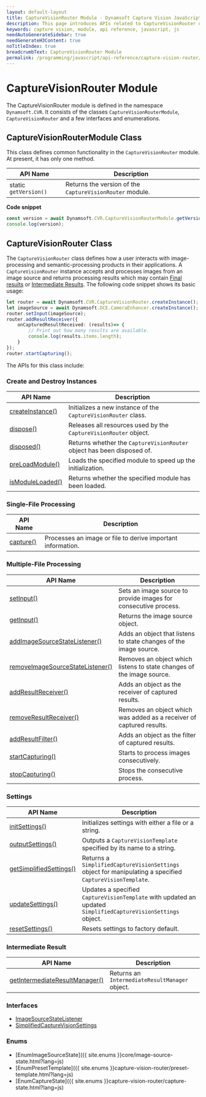 ```yaml
---
layout: default-layout
title: CaptureVisionRouter Module - Dynamsoft Capture Vision JavaScript Edition API
description: This page introduces APIs related to CaptureVisionRouter of Dynamsoft Capture Vision JavaScript Edition as a module.
keywords: capture vision, module, api reference, javascript, js
needAutoGenerateSidebar: true
needGenerateH3Content: true
noTitleIndex: true
breadcrumbText: CaptureVisionRouter Module
permalink: /programming/javascript/api-reference/capture-vision-router/capture-vision-router-module.html
---
```


# CaptureVisionRouter Module

The CaptureVisionRouter module is defined in the namespace `Dynamsoft.CVR`. It consists of the classes `CaptureVisionRouterModule`, `CaptureVisionRouter` and a few interfaces and enumerations.

## CaptureVisionRouterModule Class

This class defines common functionality in the `CaptureVisionRouter` module. At present, it has only one method.

| API Name              | Description                                              |
| --------------------- | -------------------------------------------------------- |
| static `getVersion()` | Returns the version of the `CaptureVisionRouter` module. |

**Code snippet**

```javascript
const version = await Dynamsoft.CVR.CaptureVisionRouterModule.getVersion();
console.log(version);
```

## CaptureVisionRouter Class

The `CaptureVisionRouter` class defines how a user interacts with image-processing and semantic-processing products in their applications. A `CaptureVisionRouter` instance accepts and processes images from an image source and returns processing results which may contain [Final results]({{site.architecture}}output.html#final-results?lang=js) or [Intermediate Results]({{site.architecture}}output.html#intermediate-results?lang=js). The following code snippet shows its basic usage:

```typescript
let router = await Dynamsoft.CVR.CaptureVisionRouter.createInstance();
let imageSource = await Dynamsoft.DCE.CameraEnhancer.createInstance();
router.setInput(imageSource);
router.addResultReceiver({
    onCapturedResultReceived: (results)=> {
        // Print out how many results are available.
        console.log(results.items.length);
    }
});
router.startCapturing();
```

The APIs for this class include:

### Create and Destroy Instances

| API Name                                            | Description                                                            |
| --------------------------------------------------- | ---------------------------------------------------------------------- |
| [createInstance()](./instantiate.md#createinstance) | Initializes a new instance of the `CaptureVisionRouter` class.         |
| [dispose()](./instantiate.md#dispose)               | Releases all resources used by the `CaptureVisionRouter` object.       |
| [disposed()](./instantiate.md#disposed)             | Returns whether the `CaptureVisionRouter` object has been disposed of. |
| [preLoadModule()](./instantiate.md#preloadmodule)   | Loads the specified module to speed up the initialization.             |
| [isModuleLoaded()](./instantiate.md#ismoduleloaded) | Returns whether the specified module has been loaded.                  |

### Single-File Processing

| API Name                                         | Description                                                 |
| ------------------------------------------------ | ----------------------------------------------------------- |
| [capture()](./single-file-processing.md#capture) | Processes an image or file to derive important information. |

### Multiple-File Processing

| API Name                                                                                         | Description                                                                  |
| ------------------------------------------------------------------------------------------------ | ---------------------------------------------------------------------------- |
| [setInput()](./multiple-file-processing.md#setinput)                                             | Sets an image source to provide images for consecutive process.              |
| [getInput()](./multiple-file-processing.md#getinput)                                             | Returns the image source object.                                             |
| [addImageSourceStateListener()](./multiple-file-processing.md#addimagesourcestatelistener)       | Adds an object that listens to state changes of the image source.            |
| [removeImageSourceStateListener()](./multiple-file-processing.md#removeimagesourcestatelistener) | Removes an object which listens to state changes of the image source.        |
| [addResultReceiver()](./multiple-file-processing.md#addresultreceiver)                           | Adds an object as the receiver of captured results.                          |
| [removeResultReceiver()](./multiple-file-processing.md#removeresultreceiver)                     | Removes an object which was added as a receiver of captured results.         |
| [addResultFilter()](./multiple-file-processing.md#addresultfilter)                               | Adds an object as the filter of captured results.                            |
| [startCapturing()](./multiple-file-processing.md#startcapturing)                                 | Starts to process images consecutively.                                      |
| [stopCapturing()](./multiple-file-processing.md#stopcapturing)                                   | Stops the consecutive process.                                               |

### Settings

| API Name                                                       | Description                                                                                                   |
| -------------------------------------------------------------- | ------------------------------------------------------------------------------------------------------------- |
| [initSettings()](./settings.md#initsettings)                   | Initializes settings with either a file or a string.                                                          |
| [outputSettings()](./settings.md#outputsettings)               | Outputs a `CaptureVisionTemplate` specified by its name to a string.                                          |
| [getSimplifiedSettings()](./settings.md#getsimplifiedsettings) | Returns a `SimplifiedCaptureVisionSettings` object for manipulating a specified `CaptureVisionTemplate`.      |
| [updateSettings()](./settings.md#updatesettings)               | Updates a specified `CaptureVisionTemplate` with updated an updated `SimplifiedCaptureVisionSettings` object. |
| [resetSettings()](./settings.md#resetsettings)                 | Resets settings to factory default.                                                                           |

### Intermediate Result

| API Name                                                                                | Description                                    |
| --------------------------------------------------------------------------------------- | ---------------------------------------------- |
| [getIntermediateResultManager()](./intermediate-result.md#getintermediateresultmanager) | Returns an `IntermediateResultManager` object. |

### Interfaces

* [ImageSourceStateListener](./interfaces/image-source-state-listener.md)
* [SimplifiedCaptureVisionSettings](./interfaces/simplified-capture-vision-settings.md)

### Enums

* [EnumImageSourceState]({{ site.enums }}core/image-source-state.html?lang=js)
* [EnumPresetTemplate]({{ site.enums }}capture-vision-router/preset-template.html?lang=js)
* [EnumCaptureState]({{ site.enums }}capture-vision-router/capture-state.html?lang=js)

